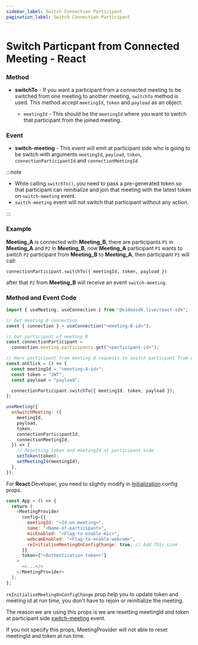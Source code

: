 ```yaml
---
sidebar_label: Switch Connection Participant
pagination_label: Switch Connection Participant
---
```


# Switch Particpant from Connected Meeting - React

### Method

- **switchTo** - If you want a participant from a connected meeting to be switched from one meeting to another meeting, `switchTo` method is used.
  This method accept `meetingId`, `token` and `payload` as an object.

  - `meetingId` - This should be the `meetingId` where you want to switch that participant from the joined meeting.

### Event

- **switch-meeting** - This event will emit at participant side who is going to be switch with arguments `meetingId`, `payload`, `token`, `connectionParticipantId` and `connectionMeetingId`

:::note

- While calling `switchTo()`, you need to pass a pre-generated token so that participant can reinitialize and join that meeting with the latest token on `switch-meeting` event.
- `switch-meeting` event will not switch that participant without any action.

:::

### Example

**Meeting_A** is connected with **Meeting_B**, there are participants `P1` in **Meeting_A** and `P2` in **Meeting_B**, now **Meeting_A** participant `P1` wants to switch `P2` participant from **Meeting_B** to **Meeting_A**, then participant `P1` will call:

`connectionParticipant.switchTo({ meetingId, token, payload })`

after that `P2` from **Meeting_B** will receive an event `switch-meeting`.

### **Method and Event Code**

```js
import { useMeeting, useConnection } from "@videosdk.live/react-sdk";

// Get meeting B connection
const { connection } = useConnection("<meeting-B-id>");

// Get participant of meeting B
const connectionParticipant =
  connection.meeting.participants.get("<participant-id>");

// Here participant from meeting A requests to switch particpant from meeting B to A
const onClick = () => {
  const meetingId = "<meeting-A-id>";
  const token = "JWT";
  const payload = "payload";

  connectionParticipant.switchTo({ meetingId, token, payload });
};

useMeeting({
  onSwitchMeeting: ({
    meetingId,
    payload,
    token,
    connectionParticipantId,
    connectionMeetingId,
  }) => {
    // Resetting token and meetingId at participant side
    setToken(token);
    setMeetingId(meetingId);
  },
});
```

For **React** Developer, you need to slightly modify in [Initialization](/react/guide/video-and-audio-calling-api-sdk/features/start-join-meeting#2-initialization) config props.

```js
const App = () => {
  return (
    <MeetingProvider
      config={{
        meetingId: "<Id-on-meeting>",
        name: "<Name-of-participant>",
        micEnabled: "<Flag-to-enable-mic>",
        webcamEnabled: "<Flag-to-enable-webcam>",
        reInitialiseMeetingOnConfigChange: true, // Add This Line
      }}
      token={"<Authentication-token>"}
    >
      <>...</>
    </MeetingProvider>
  );
};
```

`reInitialiseMeetingOnConfigChange` prop help you to update token and meeting id at run time, you don't have to rejoin or reinitialize the meeting.

The reason we are using this props is we are resetting meetingId and token at participant side [switch-meeting](/react/guide/video-and-audio-calling-api-sdk/features/connection/switch-connection-participant#event) event.

If you not specify this props, MeetingProvider will not able to reset meetingId and token at run time.
